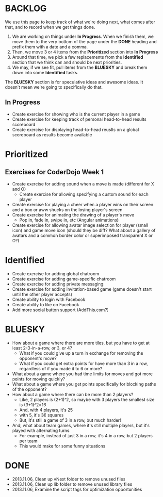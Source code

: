 # BACKLOG

We use this page to keep track of what we're doing next, what comes after that, and to record when we get things done.

1. We are working on things under **In Progress**. When we finish them, we move them to the very bottom of the page under the **DONE** heading and prefix them with a date and a comma.
2. Then, we move 3 or 4 items from the **Prioritized** section into **In Progress**
3. Around that time, we pick a few replacements from the **Identified** section that we think can and should be 
next priorities.
4. We may, if we see fit, pull items from the **BLUESKY** and break them down into some **Identified** tasks.

The **BLUESKY** section is for speculative ideas and awesome ideas. It doesn't mean we're going to specifically do that.


## In Progress

* Create exercise for showing who is the current player in a game
* Create exercise for keeping track of personal head-to-head results scoreboard
* Create exercise for displaying head-to-head reuslts on a global scoreboard as results become available

# Prioritized

## Exercises for CoderDojo Week 1

* Create exercise for adding sound when a move is made (different for X and O)
  * Create exercise for allowing specifying a custom sound for each player
* Create exercise for playing a cheer when a player wins on their screen and a boo or aww shucks on the losing 
player's screen
* Create exercise for animating the drawing of a player's move
  * Pop in, fade in, swipe in, etc (Angular animations)  
* Create exercise for allowing avatar image selection for player (small icon) and game move icon (should they be diff? What about a gallery of avatars and a common border color or superimposed transparent X or O?)

# Identified

* Create exercise for adding global chatroom
* Create exercise for adding game-specific chatroom
* Create exercise for adding private messaging
* Create exercise for adding invitation-based game (game doesn't start until the other player accepts)
* Create ability to login with Facebook
* Create ability to like on Facebook
* Add more social button support (AddThis.com?)

# BLUESKY

* How about a game where there are more tiles, but you have to get at least 2-3-in-a-row, or 3, or 4?
  * What if you could give up a turn in exchange for removing the opponent's move?
  * What if you could get extra points for have more than 3 in a row, regardless of if you made it to 6 or more?
* What about a game where you had time limits for moves and got more points for moving quickly?
* What about a game where you get points specifically for blocking paths of the opponent?
* How about a game where there can be more than 2 players?
  * Like, 2 players is (2+1)^2, so maybe with 3 players the smallest size is (3+1)^2=16
  * And, with 4 players, it's 25
  * with 5, it's 36 squares
  * But, it's still a game of 3 in a row, but much harder!
* And, what about team games, where it's still multiple players, but it's played with alternating turns
  * For example, instead of just 3 in a row, it's 4 in a row, but 2 players per team
  * This would make for some funny situations

# DONE

* 2013.11.06, Clean up vNext folder to remove unused files
* 2013.11.06, Clean up lib folder to remove unused library files
* 2013.11.06, Examine the script tags for optimization opportunities

